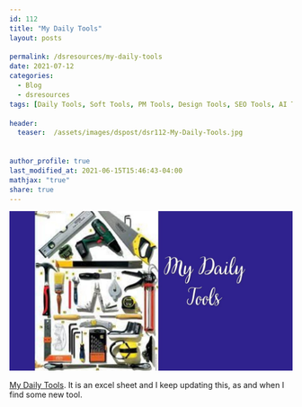 ```yaml
---
id: 112    
title: "My Daily Tools"
layout: posts 

permalink: /dsresources/my-daily-tools
date: 2021-07-12
categories:
  - Blog
  - dsresources
tags: [Daily Tools, Soft Tools, PM Tools, Design Tools, SEO Tools, AI Tools]

header:
  teaser:  /assets/images/dspost/dsr112-My-Daily-Tools.jpg


author_profile: true
last_modified_at: 2021-06-15T15:46:43-04:00
mathjax: "true"
share: true
---
```


![My Daily Tools](/assets/images/dspost/dsr112-My-Daily-Tools.jpg)

[My Daily Tools](https://docs.google.com/spreadsheets/d/e/2PACX-1vRDBsF3sb-PGIRuoBcPFPvpdF6lujUFDLU3BsaX6hh1Al_4998Xabn7zWsbQ42_kym-NRXsUGIM_iNd/pubhtml?gid=1906838135&single=true). It is an excel sheet and I keep updating this, as and when I find some new tool.